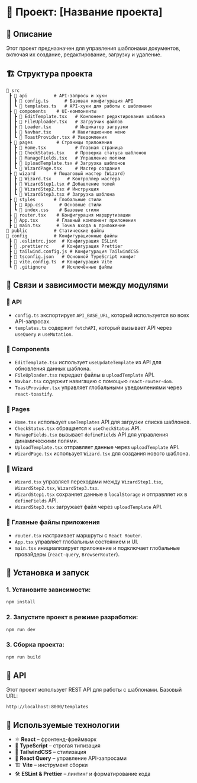 # 🚀 Проект: [Название проекта]

## 📌 Описание
Этот проект предназначен для управления шаблонами документов, включая их создание, редактирование, загрузку и удаление.

## 🏗 Структура проекта
```
📂 src
 ┣ 📂 api          # API-запросы и хуки
 ┃ ┣ 📜 config.ts      # Базовая конфигурация API
 ┃ ┗ 📜 templates.ts   # API-хуки для работы с шаблонами
 ┣ 📂 components    # UI-компоненты
 ┃ ┣ 📜 EditTemplate.tsx   # Компонент редактирования шаблона
 ┃ ┣ 📜 FileUploader.tsx   # Загрузчик файлов
 ┃ ┣ 📜 Loader.tsx         # Индикатор загрузки
 ┃ ┣ 📜 Navbar.tsx        # Навигационное меню
 ┃ ┗ 📜 ToastProvider.tsx # Уведомления
 ┣ 📂 pages         # Страницы приложения
 ┃ ┣ 📜 Home.tsx           # Главная страница
 ┃ ┣ 📜 CheckStatus.tsx    # Проверка статуса шаблонов
 ┃ ┣ 📜 ManageFields.tsx   # Управление полями
 ┃ ┣ 📜 UploadTemplate.tsx # Загрузка шаблонов
 ┃ ┗ 📜 WizardPage.tsx     # Мастер создания
 ┣ 📂 wizard       # Пошаговый мастер (Wizard)
 ┃ ┣ 📜 Wizard.tsx      # Контроллер мастера
 ┃ ┣ 📜 WizardStep1.tsx # Добавление полей
 ┃ ┣ 📜 WizardStep2.tsx # Инструкция
 ┃ ┗ 📜 WizardStep3.tsx # Загрузка шаблона
 ┣ 📂 styles       # Глобальные стили
 ┃ ┣ 📜 App.css      # Основные стили
 ┃ ┗ 📜 index.css    # Базовые стили
 ┣ 📜 router.tsx    # Конфигурация маршрутизации
 ┣ 📜 App.tsx       # Главный компонент приложения
 ┣ 📜 main.tsx      # Точка входа в приложение
📂 public          # Статические файлы
📂 config          # Конфигурационные файлы
 ┣ 📜 .eslintrc.json  # Конфигурация ESLint
 ┣ 📜 .prettierrc     # Конфигурация Prettier
 ┣ 📜 tailwind.config.js # Конфигурация TailwindCSS
 ┣ 📜 tsconfig.json   # Основной TypeScript конфиг
 ┣ 📜 vite.config.ts  # Конфигурация Vite
 ┗ 📜 .gitignore      # Исключённые файлы
```

## 🔗 Связи и зависимости между модулями
### 📂 API
- `config.ts` экспортирует `API_BASE_URL`, который используется во всех API-запросах.
- `templates.ts` содержит `fetchAPI`, который вызывает API через `useQuery` и `useMutation`.

### 📂 Components
- `EditTemplate.tsx` использует `useUpdateTemplate` из API для обновления данных шаблона.
- `FileUploader.tsx` передает файлы в `uploadTemplate` API.
- `Navbar.tsx` содержит навигацию с помощью `react-router-dom`.
- `ToastProvider.tsx` управляет глобальными уведомлениями через `react-toastify`.

### 📂 Pages
- `Home.tsx` использует `useTemplates` API для загрузки списка шаблонов.
- `CheckStatus.tsx` обращается к `useCheckStatus` API.
- `ManageFields.tsx` вызывает `defineFields` API для управления динамическими полями.
- `UploadTemplate.tsx` отправляет данные через `uploadTemplate` API.
- `WizardPage.tsx` использует `Wizard.tsx` для создания нового шаблона.

### 📂 Wizard
- `Wizard.tsx` управляет переходами между `WizardStep1.tsx`, `WizardStep2.tsx`, `WizardStep3.tsx`.
- `WizardStep1.tsx` сохраняет данные в `localStorage` и отправляет их в `defineFields` API.
- `WizardStep3.tsx` загружает файл через `uploadTemplate` API.

### 📂 Главные файлы приложения
- `router.tsx` настраивает маршруты с `React Router`.
- `App.tsx` управляет глобальным состоянием и UI.
- `main.tsx` инициализирует приложение и подключает глобальные провайдеры (`react-query`, `BrowserRouter`).

## 🚀 Установка и запуск
### 1. Установите зависимости:
```sh
npm install
```
### 2. Запустите проект в режиме разработки:
```sh
npm run dev
```
### 3. Сборка проекта:
```sh
npm run build
```

## 📡 API
Этот проект использует REST API для работы с шаблонами. Базовый URL:
```
http://localhost:8000/templates
```

## 🎨 Используемые технологии
- ⚛️ **React** – фронтенд-фреймворк
- 🌿 **TypeScript** – строгая типизация
- 🎨 **TailwindCSS** – стилизация
- 🔄 **React Query** – управление API-запросами
- 🏗 **Vite** – инструмент сборки
- 🛠 **ESLint & Prettier** – линтинг и форматирование кода